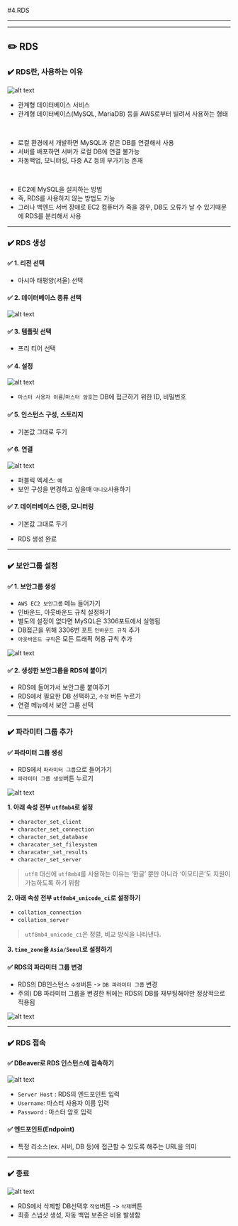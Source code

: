 #4.RDS


---
---
## ✏️ RDS

### ✔️ RDS란, 사용하는 이유

![alt text](image/image-24.png)

- 관계형 데이터베이스 서비스
- 관계형 데이터베이스(MySQL, MariaDB) 등을 AWS로부터 빌려서 사용하는 형태

<br>

- 로컬 환경에서 개발하면 MySQL과 같은 DB를 연결해서 사용
- 서버를 배포하면 서버가 로컬 DB에 연결 불가능
- 자동백업, 모니터링, 다중 AZ 등의 부가기능 존재

<br>

- EC2에 MySQL을 설치하는 방법
- 즉, RDS를 사용하지 않는 방법도 가능
- 그러나 백엔드 서버 장애로 EC2 컴퓨터가 죽을 경우, DB도 오류가 날 수 있기때문에 RDS를 분리해서 사용


---
### ✔️ RDS 생성

#### ✅ 1. 리전 선택
- 아시아 태평양(서울) 선택

#### ✅ 2. 데이터베이스 종류 선택

![alt text](image/image-25.png)


#### ✅ 3. 템플릿 선택
- 프리 티어 선택

#### ✅ 4. 설정

![alt text](image/image-26.png)

- `마스터 사용자 이름`/`마스터 암호`는 DB에 접근하기 위한 ID, 비밀번호

#### ✅ 5. 인스턴스 구성, 스토리지
- 기본값 그대로 두기

#### ✅ 6. 연결

![alt text](image/image-27.png)

- 퍼블릭 엑세스: `예`
- 보안 구성을 변경하고 싶을때 `아니오`사용하기


#### ✅ 7. 데이터베이스 인증, 모니터링
- 기본값 그대로 두기


- RDS 생성 완료
---
### ✔️ 보안그룹 설정

#### ✅ 1. 보안그룹 생성
- `AWS EC2 보안그룹` 메뉴 들어가기
- 인바운드, 아웃바운드 규칙 설정하기
- 별도의 설정이 없다면 MySQL은 3306포트에서 실행됨
- DB접근을 위해 3306번 포트 `인바운드 규칙` 추가
- `아웃바운드 규칙`은 모든 트래픽 허용 규칙 추가

![alt text](image/image-28.png)

#### ✅ 2. 생성한 보안그룹을 RDS에 붙이기
- RDS에 들어가서 보안그룹 붙여주기
- RDS에서 필요한 DB 선택하고, `수정` 버튼 누르기
- 연결 메뉴에서 보안 그룹 선택

---
### ✔️ 파라미터 그룹 추가

#### ✅ 파라미터 그룹 생성
- RDS에서 `파라미터 그룹`으로 들어가기
- `파라미터 그룹 생성`버튼 누르기

![alt text](image/image-47.png)

**1. 아래 속성 전부 `utf8mb4`로 설정**

- `character_set_client`
- `character_set_connection`
- `character_set_database`
- `characater_set_filesystem`
- `characater_set_results`
- `character_set_server`

> `utf8` 대신에 `utf8mb4`를 사용하는 이유는 ‘한글’ 뿐만 아니라 ‘이모티콘’도 지원이 가능하도록 하기 위함

**2. 아래 속성 전부 `utf8mb4_unicode_ci`로 설정하기**

- `collation_connection`
- `collation_server`

> `utf8mb4_unicode_ci`은 정렬, 비교 방식을 나타낸다. 

**3. `time_zone`을 `Asia/Seoul`로 설정하기**


#### ✅ RDS의 파라미터 그룹 변경

- RDS의 DB인스턴스 `수정`버튼 -> `DB 파라미터 그룹` 변경
- 주의) DB 파라미터 그룹을 변경한 뒤에는 RDS의 DB를 재부팅해야만 정상적으로 적용됨


![alt text](image/image-30.png)


---
### ✔️ RDS 접속

#### ✅ DBeaver로 RDS 인스턴스에 접속하기

![alt text](image/image-31.png)

- `Server Host` : RDS의 엔드포인트 입력
- `Username`: 마스터 사용자 이름 입력
- `Password` : 마스터 암호 입력


#### ✅ 엔드포인트(Endpoint)

- 특정 리소스(ex. 서버, DB 등)에 접근할 수 있도록 해주는 URL을 의미

---
### ✔️ 종료

![alt text](image/image-29.png)


- RDS에서 삭제할 DB선택후 `작업`버튼 -> `삭제`버튼
- 최종 스냅샷 생성, 자동 백업 보존은 비용 발생함


